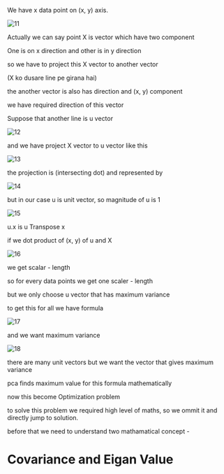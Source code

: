 We have x data point on (x, y) axis.

![11](https://github.com/user-attachments/assets/5208ec29-947c-46bc-bc50-1b6a73faccc3)

Actually we can say point X is vector which have two component

One is on x direction and other is in y direction

so we have to project this X vector to another vector

(X ko dusare line pe girana hai)

the another vector is also has direction and (x, y) component

we have required direction of this vector

Suppose that another line is u vector

![12](https://github.com/user-attachments/assets/8ca25343-b1ac-472d-b08d-124b58aaf3a9)

and we have project X vector to u vector like this 

![13](https://github.com/user-attachments/assets/1e81e077-0262-402e-9ba6-940f97391e76)

the projection is (intersecting dot) and represented by

![14](https://github.com/user-attachments/assets/d6379fc8-e228-475e-b6e5-6ad5d5f5d7f6)

but in our case u is unit vector, so magnitude of u is 1

![15](https://github.com/user-attachments/assets/b51666cf-461b-4ec3-ba0e-30b06021d313)

u.x is u Transpose x

if we dot product of (x, y) of u and X

![16](https://github.com/user-attachments/assets/bca57f53-1086-43af-b7a2-9c3fe2996d07)

we get scalar - length

so for every data points we get one scaler - length

but we only choose u vector that has maximum variance

to get this for all we have formula 

![17](https://github.com/user-attachments/assets/54112986-b07f-4e0b-b9d5-bb33389d6887)

and we want maximum variance 

![18](https://github.com/user-attachments/assets/d2a884fd-fda6-42b1-adf6-a377e4b23af1)

there are many unit vectors but we want the vector that gives maximum variance

pca finds maximum value for this formula mathematically

now this become Optimization problem

to solve this problem we required high level of maths, so we ommit it and directly jump to solution.

before that we need to understand two mathamatical concept - 


# Covariance and Eigan Value
